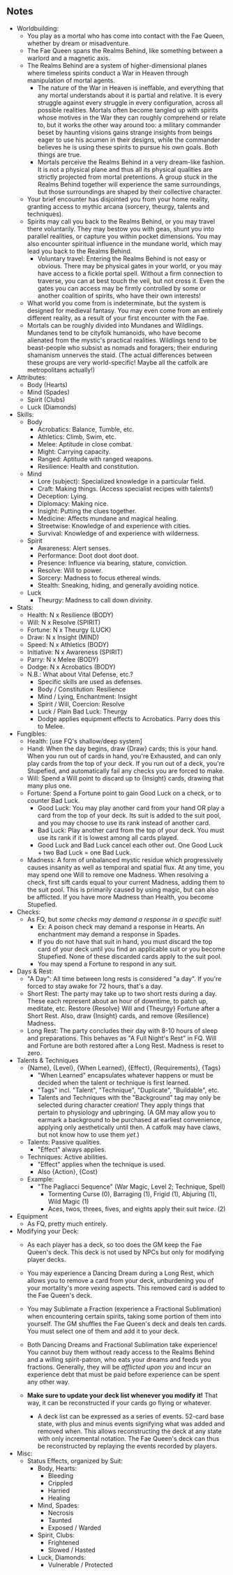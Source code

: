 ## Notes

- Worldbuilding:
    - You play as a mortal who has come into contact with the Fae Queen, whether by dream or misadventure.
    - The Fae Queen spans the Realms Behind, like something between a warlord and a magnetic axis.
    - The Realms Behind are a system of higher-dimensional planes where timeless spirits conduct a War in Heaven through manipulation of mortal agents.
        - The nature of the War in Heaven is ineffable, and everything that any mortal understands about it is partial and relative. It is every struggle against every struggle in every configuration, across all possible realities. Mortals often become tangled up with spirits whose motives in the War they can roughly comprehend or relate to, but it works the other way around too: a military commander beset by haunting visions gains strange insights from beings eager to use his acumen in their designs, while the commander believes he is using these spirits to pursue his own goals. Both things are true.
        - Mortals perceive the Realms Behind in a very dream-like fashion. It is not a physical plane and thus all its physical qualities are strictly projected from mortal pretentions. A group stuck in the Realms Behind together will experience the same surroundings, but those surroundings are shaped by their collective character.
    - Your brief encounter has disjointed you from your home reality, granting access to mythic arcana (sorcery, theurgy, talents and techniques).
    - Spirits may call you back to the Realms Behind, or you may travel there voluntarily. They may bestow you with geas, shunt you into parallel realities, or capture you within pocket dimensions. You may also encounter spiritual influence in the mundane world, which may lead you back to the Realms Behind.
        - Voluntary travel: Entering the Realms Behind is not easy or obvious. There may be physical gates in your world, or you may have access to a fickle portal spell. Without a firm connection to traverse, you can at best touch the veil, but not cross it. Even the gates you can access may be firmly controlled by some or another coalition of spirits, who have their own interests!
    - What world you come from is indeterminate, but the system is designed for medieval fantasy. You may even come from an entirely different reality, as a result of your first encounter with the Fae.
    - Mortals can be roughly divided into Mundanes and Wildlings. Mundanes tend to be cityfolk humanoids, who have become alienated from the mystic's practical realities. Wildlings tend to be beast-people who subsist as nomads and foragers; their enduring shamanism unnerves the staid. (The actual differences between these groups are very world-specific! Maybe all the catfolk are metropolitans actually!)
- Attributes:
    - Body (Hearts)
    - Mind (Spades)
    - Spirit (Clubs)
    - Luck (Diamonds)
- Skills:
    - Body
        - Acrobatics: Balance, Tumble, etc.
        - Athletics: Climb, Swim, etc.
        - Melee: Aptitude in close combat.
        - Might: Carrying capacity.
        - Ranged: Aptitude with ranged weapons.
        - Resilience: Health and constitution.
    - Mind
        - Lore (subject): Specialized knowledge in a particular field.
        - Craft: Making things. (Access specialist recipes with talents!)
        - Deception: Lying.
        - Diplomacy: Making nice.
        - Insight: Putting the clues together.
        - Medicine: Affects mundane and magical healing.
        - Streetwise: Knowledge of and experience with cities.
        - Survival: Knowledge of and experience with wilderness.
    - Spirit
        - Awareness: Alert senses.
        - Performance: Doot doot doot doot.
        - Presence: Influence via bearing, stature, conviction.
        - Resolve: Will to power.
        - Sorcery: Madness to focus ethereal winds.
        - Stealth: Sneaking, hiding, and generally avoiding notice.
    - Luck
        - Theurgy: Madness to call down divinity.
- Stats:
    - Health: N x Resilience (BODY)
    - Will: N x Resolve (SPIRIT)
    - Fortune: N x Theurgy (LUCK)
    - Draw: N x Insight (MIND)
    - Speed: N x Athletics (BODY)
    - Initiative: N x Awareness (SPIRIT)
    - Parry: N x Melee (BODY)
    - Dodge: N x Acrobatics (BODY)
    - N.B.: What about Vital Defense, etc.?
        - Specific skills are used as defenses.
        - Body / Constitution: Resilience
        - Mind / Lying, Enchantment: Insight
        - Spirit / Will, Coercion: Resolve
        - Luck / Plain Bad Luck: Theurgy
        - Dodge applies equipment effects to Acrobatics. Parry does this to Melee.
- Fungibles:
    - Health: [use FQ's shallow/deep system]
    - Hand: When the day begins, draw {Draw} cards; this is your hand. When you run out of cards in hand, you're Exhausted, and can only play cards from the top of your deck. If you run out of a deck, you're Stupefied, and automatically fail any checks you are forced to make.
    - Will: Spend a Will point to discard up to {Insight} cards, drawing that many plus one.
    - Fortune: Spend a Fortune point to gain Good Luck on a check, or to counter Bad Luck.
        - Good Luck: You may play another card from your hand OR play a card from the top of your deck. Its suit is added to the suit pool, and you may choose to use its rank instead of another card.
        - Bad Luck: Play another card from the top of your deck. You must use its rank if it is lowest among all cards played.
        - Good Luck and Bad Luck cancel each other out. One Good Luck + two Bad Luck = one Bad Luck.
    - Madness: A form of unbalanced mystic residue which progressively causes insanity as well as temporal and spatial flux. At any time, you may spend one Will to remove one Madness. When resolving a check, first sift cards equal to your current Madness, adding them to the suit pool. This is primarily caused by using magic, but can also be afflicted. If you have more Madness than Health, you become Stupefied.
- Checks:
    - As FQ, but *some checks may demand a response in a specific suit!*
        - Ex: A poison check may demand a response in Hearts. An enchantment may demand a response in Spades.
        - If you do not have that suit in hand, you must discard the top card of your deck until you find an applicable suit or you become Stupefied. None of these discarded cards apply to the suit pool.
        - You may spend a Fortune to respond in any suit.
- Days & Rest:
    - "A Day": All time between long rests is considered "a day". If you're forced to stay awake for 72 hours, that's a day.
    - Short Rest: The party may take up to two short rests during a day. These each represent about an hour of downtime, to patch up, meditate, etc. Restore {Resolve} Will and {Theurgy} Fortune after a Short Rest. Also, draw {Insight} cards, and remove {Resilience} Madness.
    - Long Rest: The party concludes their day with 8-10 hours of sleep and preparations. This behaves as "A Full Night's Rest" in FQ. Will and Fortune are both restored after a Long Rest. Madness is reset to zero.
- Talents & Techniques
    - {Name}, {Level}, {When Learned}, {Effect}, {Requirements}, {Tags}
        - "When Learned" encapsulates whatever happens or must be decided when the talent or technique is first learned.
        - "Tags" incl. "Talent", "Technique", "Duplicate", "Buildable", etc.
        - Talents and Techniques with the "Background" tag may only be selected during character creation! They apply things that pertain to physiology and upbringing. (A GM may allow you to earmark a background to be purchased at earliest convenience, applying only aesthetically until then. A catfolk may have claws, but not know how to use them *yet*.)
    - Talents: Passive qualities.
        - "Effect" always applies.
    - Techniques: Active abilities.
        - "Effect" applies when the technique is used.
        - Also {Action}, {Cost}
    - Example:
        - "The Pagliacci Sequence" (War Magic, Level 2; Technique, Spell)
            - Tormenting Curse (0), Barraging (1), Frigid (1), Abjuring (1), Wild Magic (1)
            - Aces, twos, threes, fives, and eights apply their suit *twice*. (2)
- Equipment
    - As FQ, pretty much entirely.
- Modifying your Deck:
    - As each player has a deck, so too does the GM keep the Fae Queen's deck. This deck is not used by NPCs but only for modifying player decks.
    - You may experience a Dancing Dream during a Long Rest, which allows you to remove a card from your deck, unburdening you of your mortality's more vexing aspects. This removed card is added to the Fae Queen's deck.
    - You may Sublimate a Fraction (experience a Fractional Sublimation) when encountering certain spirits, taking some portion of them into yourself. The GM shuffles the Fae Queen's deck and deals ten cards. You must select one of them and add it to your deck.

    - Both Dancing Dreams and Fractional Sublimation take experience! You cannot buy them without ready access to the Realms Behind and a willing spirit-patron, who eats your dreams and feeds you fractions. Generally, they will be *afflicted upon you* and incur an experience debt that must be paid before experience can be spent any other way.
    - **Make sure to update your deck list whenever you modify it!** That way, it can be reconstructed if your cards go flying or whatever.
        - A deck list can be expressed as a series of events. 52-card base state, with plus and minus events signifying what was added and removed when. This allows reconstructing the deck at any state with only incremental notation. The Fae Queen's deck can thus be reconstructed by replaying the events recorded by players.
- Misc:
    - Status Effects, organized by Suit:
        - Body, Hearts:
            - Bleeding
            - Crippled
            - Harried
            - Healing
        - Mind, Spades:
            - Necrosis
            - Taunted
            - Exposed / Warded
        - Spirit, Clubs:
            - Frightened
            - Slowed / Hasted
        - Luck, Diamonds:
            - Vulnerable / Protected
